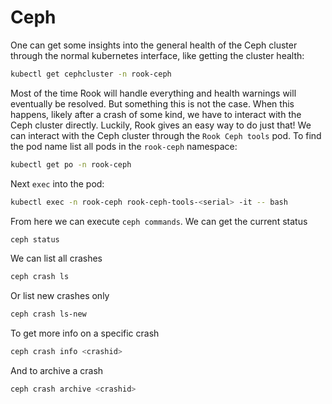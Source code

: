 # Ceph

One can get some insights into the general health of the Ceph cluster through the normal kubernetes interface, like getting the cluster health:

```zsh
kubectl get cephcluster -n rook-ceph
```

Most of the time Rook will handle everything and health warnings will eventually be resolved. But something this is not the case. When this happens, likely after a crash of some kind, we have to interact with the Ceph cluster directly.
Luckily, Rook gives an easy way to do just that! We can interact with the Ceph cluster through the `Rook Ceph tools` pod. To find the pod name list all pods in the `rook-ceph` namespace:

```zsh
kubectl get po -n rook-ceph
```

Next `exec` into the pod:

```zsh
kubectl exec -n rook-ceph rook-ceph-tools-<serial> -it -- bash
```

From here we can execute `ceph commands`. We can get the current status

```zsh
ceph status
```

We can list all crashes

```zsh
ceph crash ls
```

Or list new crashes only

```zsh
ceph crash ls-new
```

To get more info on a specific crash

```zsh
ceph crash info <crashid>
```

And to archive a crash

```zsh
ceph crash archive <crashid>
```